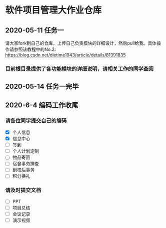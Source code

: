 # 软件项目管理大作业仓库

## 2020-05-11 任务一
请大家fork到自己的仓库，上传自己负责模块的详细设计，然后pull给我。具体操作请参照该教程中的No.2: https://blog.csdn.net/dietime1943/article/details/81391835

### 目前根目录提供了各功能模块的详细说明，请相关工作的同学查阅

## 2020-05-14 任务一完毕

## 2020-6-4 编码工作收尾
### 请各位同学提交自己的编码
- [x] 个人信息
- [x] 信息中心
- [ ] 签到
- [ ] 个人计划定制
- [ ] 物品寄回
- [ ] 宿舍事务排查
- [ ] 到校后事务
- [ ] 积分换礼
### 请及时提交文档
- [ ] PPT
- [ ] 项目总结
- [ ] 会议记录
- [ ] 演示视频
